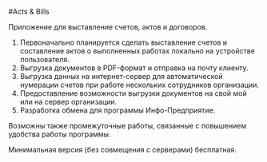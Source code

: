 #Acts & Bills

Приложение для выставление счетов, актов и договоров.

1. Первоначально планируется сделать выставление счетов и составление актов о выполненных работах локально на устройстве пользователя.
2. Выгрузка документов в PDF-формат и отправка на почту клиенту.
3. Выгрузка данных на интернет-сервер для автоматической нумерации счетов при работе нескольких сотрудников организации.
4. Предоставление возможности выгрузки документов на свой мой или на сервер организации.
5. Разработка обмена для программы Инфо-Предприятие.

Возможны также промежуточные работы, связанные с повышением удобства работы программы.

Минимальная версия (без совмещения с серверами) бесплатная.


